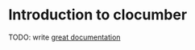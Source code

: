 # Introduction to clocumber

TODO: write [great documentation](http://jacobian.org/writing/what-to-write/)
